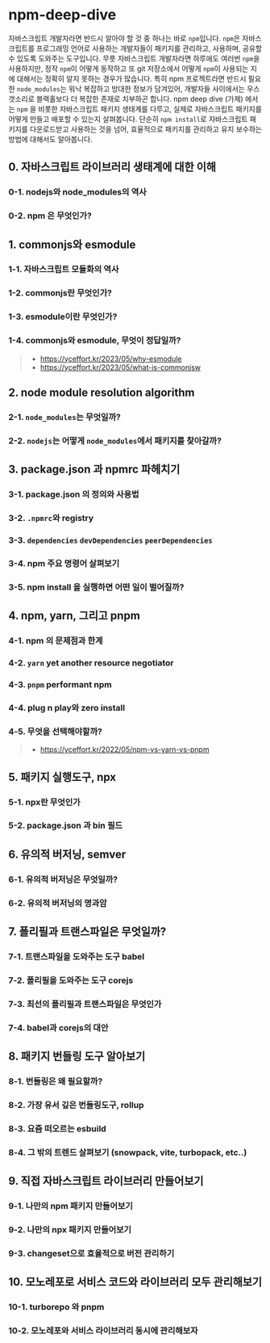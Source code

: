 # npm-deep-dive

자바스크립트 개발자라면 반드시 알아야 할 것 중 하나는 바로 `npm`입니다. `npm`은 자바스크립트를 프로그래밍 언어로 사용하는 개발자들이 패키지를 관리하고, 사용하며, 공유할 수 있도록 도와주는 도구입니다. 무릇 자바스크립트 개발자라면 하루에도 여러번 `npm`을 사용하지만, 정작 `npm`이 어떻게 동작하고 또 git 저장소에서 어떻게 `npm`이 사용되는 지에 대해서는 정확히 알지 못하는 경우가 많습니다. 특히 npm 프로젝트라면 반드시 필요한 `node_modules`는 워낙 복잡하고 방대한 정보가 담겨있어, 개발자들 사이에서는 우스갯소리로 블랙홀보다 더 복잡한 존재로 치부하곤 합니다. npm deep dive (가제) 에서는 `npm` 을 비롯한 자바스크립트 패키지 생태계를 다루고, 실제로 자바스크립트 패키지를 어떻게 만들고 배포할 수 있는지 살펴봅니다. 단순히 `npm install`로 자바스크립트 패키지를 다운로드받고 사용하는 것을 넘어, 효율적으로 패키지를 관리하고 유지 보수하는 방법에 대해서도 알아봅니다.

## 0. 자바스크립트 라이브러리 생태계에 대한 이해

### 0-1. nodejs와 node_modules의 역사

### 0-2. npm 은 무엇인가?

## 1. commonjs와 esmodule

### 1-1. 자바스크립트 모듈화의 역사

### 1-2. commonjs란 무엇인가?

### 1-3. esmodule이란 무엇인가?

### 1-4. commonjs와 esmodule, 무엇이 정답일까?

> - https://yceffort.kr/2023/05/why-esmodule
> - https://yceffort.kr/2023/05/what-is-commonjsw

## 2. node module resolution algorithm

### 2-1. `node_modules`는 무엇일까?

### 2-2. `nodejs`는 어떻게 `node_modules`에서 패키지를 찾아갈까?

## 3. package.json 과 npmrc 파헤치기

### 3-1. package.json 의 정의와 사용법

### 3-2. `.npmrc`와 registry

### 3-3. `dependencies` `devDependencies` `peerDependencies`

### 3-4. npm 주요 명령어 살펴보기

### 3-5. npm install 을 실행하면 어떤 일이 벌어질까?

## 4. npm, yarn, 그리고 pnpm

### 4-1. npm 의 문제점과 한계

### 4-2. `yarn` yet another resource negotiator

### 4-3. `pnpm` performant npm

### 4-4. plug n play와 zero install

### 4-5. 무엇을 선택해야할까?

> - https://yceffort.kr/2022/05/npm-vs-yarn-vs-pnpm

## 5. 패키지 실행도구, npx

### 5-1. npx란 무엇인가

### 5-2. package.json 과 bin 필드

## 6. 유의적 버저닝, semver

### 6-1. 유의적 버저닝은 무엇일까?

### 6-2. 유의적 버저닝의 명과암

## 7. 폴리필과 트랜스파일은 무엇일까?

### 7-1. 트랜스파일을 도와주는 도구 babel

### 7-2. 폴리필을 도와주는 도구 corejs

### 7-3. 최선의 폴리필과 트랜스파일은 무엇인가

### 7-4. babel과 corejs의 대안

## 8. 패키지 번들링 도구 알아보기

### 8-1. 번들링은 왜 필요할까?

### 8-2. 가장 유서 깊은 번들링도구, rollup

### 8-3. 요즘 떠오르는 esbuild

### 8-4. 그 밖의 트렌드 살펴보기 (snowpack, vite, turbopack, etc..)

## 9. 직접 자바스크립트 라이브러리 만들어보기

### 9-1. 나만의 npm 패키지 만들어보기

### 9-2. 나만의 npx 패키지 만들어보기

### 9-3. changeset으로 효율적으로 버전 관리하기

## 10. 모노레포로 서비스 코드와 라이브러리 모두 관리해보기

### 10-1. turborepo 와 pnpm

### 10-2. 모노레포와 서비스 라이브러리 동시에 관리해보자

